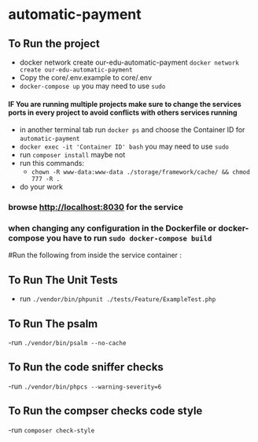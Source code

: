 # automatic-payment



## To Run the project

- docker network create our-edu-automatic-payment `docker network create our-edu-automatic-payment`
- Copy the core/.env.example to core/.env
- `docker-compose up` you may need to use `sudo`
#### IF You are running multiple projects make sure to change the services ports in every project to avoid conflicts with others services running
- in another terminal tab run `docker ps` and choose the Container ID for `automatic-payment`
- `docker exec -it 'Container ID' bash` you may need to use `sudo`
- run `composer install` maybe not
- run this commands:
  - `chown -R www-data:www-data ./storage/framework/cache/ && chmod 777 -R .`
- do your work


### browse [http://localhost:8030](http://localhost:8030) for the service

### when changing any configuration in the Dockerfile or docker-compose you have to run `sudo docker-compose build`

#Run the following from inside the service container :
## To Run The Unit Tests
- run `./vendor/bin/phpunit ./tests/Feature/ExampleTest.php`
## To Run The psalm
-run `./vendor/bin/psalm --no-cache`
## To Run the code sniffer checks
-run `./vendor/bin/phpcs --warning-severity=6`
## To Run the compser checks code style
-run `composer check-style`
